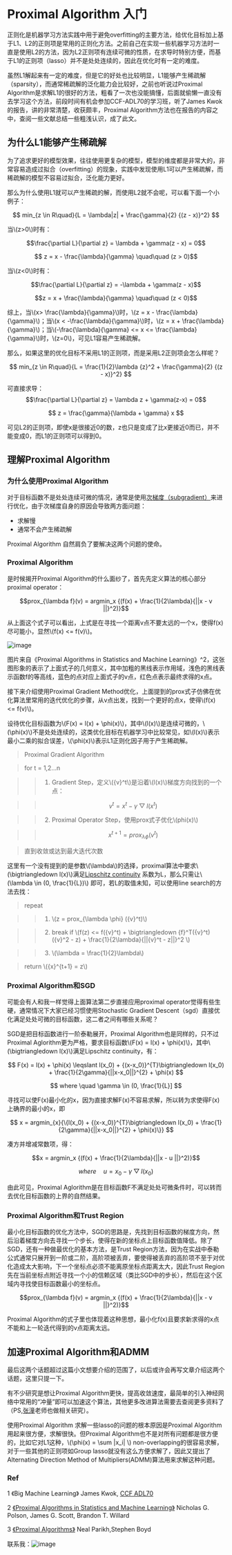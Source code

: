 
# Proximal Algorithm 入门

正则化是机器学习方法实践中用于避免overfitting的主要方法，给优化目标加上基于L1、L2的正则项是常用的正则化方法。之前自己在实现一些机器学习方法时一直是使用L2的方法，因为L2正则项有连续可微的性质，在求导时特别方便，而基于L1的正则项（lasso）并不是处处连续的，因此在优化时有一定的难度。

虽然L1解起来有一定的难度，但是它的好处也比较明显，L1能够产生稀疏解（sparsity），而通常稀疏解的泛化能力会比较好，之前也听说过Proximal Algorithm是求解L1的很好的方法，粗看了一次也没能搞懂，后面就偷懒一直没有去学习这个方法，前段时间有机会参加CCF-ADL70的学习班，听了James Kwok的报告，讲的非常清楚，收获颇丰，Proximal Algorithm方法也在报告的内容之中，查阅一些文献总结一些粗浅认识，成了此文。


## 为什么L1能够产生稀疏解

为了追求更好的模型效果，往往使用更复杂的模型，模型的维度都是非常大的，非常容易造成过拟合（overfitting）的现象，实践中发现使用L1可以产生稀疏解，而稀疏解的模型不容易过拟合，泛化能力更好。

那么为什么使用L1就可以产生稀疏的解，而使用L2就不会呢，可以看下面一个小例子：

$$ min_{z \in R\quad}{L = \lambda|z| + \frac{\gamma}{2} {(z - x)}^2} $$

当\\(z>0\\)时有：

$$\frac{\partial L}{\partial z} = \lambda + \gamma(z - x) = 0$$

$$ z = x - \frac{\lambda}{\gamma} \quad\quad (z > 0)$$

当\\(z<0\\)时有：

$$\frac{\partial L}{\partial z} = -\lambda + \gamma(z - x)$$

$$z = x + \frac{\lambda}{\gamma} \quad\quad (z < 0)$$

综上，当\\(x> \frac{\lambda}{\gamma}\\)时，\\(z = x - \frac{\lambda}{\gamma}\\)；当\\(x < -\frac{\lambda}{\gamma}\\)时，\\(z = x + \frac{\lambda}{\gamma}\\)；当\\(-\frac{\lambda}{\gamma} <= x <= \frac{\lambda}{\gamma}\\)时，\\(z=0\\)，可见L1容易产生稀疏解。

那么，如果这里的优化目标不采用L1的正则项，而是采用L2正则项会怎么样呢？

$$ min_{z \in R\quad}{L = \frac{1}{2}\lambda {z}^2 + \frac{\gamma}{2} {(z - x)}^2} $$

可直接求导：
$$\frac{\partial L}{\partial z} = \lambda z + \gamma(z-x) = 0$$

$$ z = \frac{\gamma}{\lambda + \gamma} x $$

可见L2的正则项，即使x是很接近0的数，z也只是变成了比x更接近0而已，并不能变成0，而L1的正则项可以得到0。


## 理解Proximal Algorithm

### 为什么使用Proximal Algorithm

对于目标函数不是处处连续可微的情况，通常是使用[次梯度（subgradient）](https://en.wikipedia.org/wiki/Subderivative#The_subgradient)来进行优化，由于次梯度自身的原因会导致两方面问题：

+ 求解慢 
+ 通常不会产生稀疏解

Proximal Algorithm 自然肩负了要解决这两个问题的使命。

### Proximal Algorithm

是时候揭开Proximal Algorithm的什么面纱了，首先先定义算法的核心部分proximal operator：

$$prox_{\lambda f}(v) = argmin_x {(f(x) + \frac{1}{2\lambda}{||x - v ||}^2)}$$

从上面这个式子可以看出，上式是在寻找一个距离v点不要太远的一个x，使得f(x)尽可能小，显然\\(f(x) <= f(v)\\)。

![image](http://www.luolei.site/source/images/prox1.jpg)

图片来自《Proximal Algorithms in Statistics and Machine Learning》^2，这张图形象的表示了上面式子的几何意义，其中加粗的黑线表示作用域，浅色的黑线表示函数f的等高线，蓝色的点对应上面式子的v点，红色点表示最终求得的x点。

接下来介绍使用Proximal Gradient Method优化，上面提到的prox式子仿佛在优化算法里常用的迭代优化的步骤，从v点出发，找到一个更好的点x，使得\\(f(x) <= f(v)\\)。


设待优化目标函数为\\(F(x) = l(x) + \phi(x)\\)，其中\\(l(x)\\)是连续可微的，\\(\phi(x)\\)不是处处连续的，这类优化目标在机器学习中比较常见，如\\(l(x)\\)表示最小二乘的拟合误差，\\(\phi(x)\\)表示L1正则化因子用于产生稀疏解。

>Proximal Gradient Algorithm

> for t = 1,2...n 
 
>>1) Gradient Step，定义\\({v}^t\\)是沿着\\(l(x)\\)梯度方向找到的一个点：

>> $${v}^t = {x}^t - \gamma\bigtriangledown l({x}^t)$$

>> 2) Proximal Operator Step，使用prox式子优化\\(phi(x)\\)

>>$${x}^{t+1} = prox_{\lambda \phi} ({v}^t) $$

> 直到收敛或达到最大迭代次数

这里有一个没有提到的是参数\\(\lambda\\)的选择，proximal算法中要求\\(\bigtriangledown l(x)\\)满足[Lipschitz continuity](https://en.wikipedia.org/wiki/Lipschitz_continuity) 系数为L，那么只需让\\(\lambda \in (0, \frac{1}{L})\\) 即可，若L的取值未知，可以使用line search的方法去找：

> repeat

>> 1. \\(z = prox_{\lambda \phi} ({v}^t)\\)

>> 2. break if \\(f(z) <= f({v}^t) + \bigtriangledown {f}^T({v}^t)({v}^2 - z) + \frac{1}{2\lambda}{||{v}^t - z||}^2 \\)

>> 3. \\(\lambda = \frac{1}{2}\lambda\\)

> return \\({x}^{t+1} = z\\)

### Proximal Algorithm和SGD

可能会有人和我一样觉得上面算法第二步直接应用proximal operator觉得有些生硬，通常情况下大家已经习惯使用Stochastic Gradient Descent（sgd）直接优化满足处处可微的目标函数，这二者之间有哪些关系呢？

SGD是把目标函数进行一阶泰勒展开，Proximal Algorithm也是同样的，只不过Proximal Aglorithm更为严格，要求目标函数\\(F(x) = l(x) + \phi(x)\\)，其中\\(\bigtriangledown l(x)\\)满足Lipschitz continuity，有：

$$ F(x) = l(x) + \phi(x) \leqslant l(x_0) + {(x-x_0)}^{T}\bigtriangledown l(x_0) + \frac{1}{2\gamma}{||x-x_0||}^{2} + \phi(x) $$

$$ where \quad \gamma \in (0, \frac{1}{L}] $$

寻找可以使F(x)最小化的x，因为直接求解F(x)不容易求解，所以转为求使得F(x)上确界的最小的x，即

$$ x = argmin_{x}{\{l(x_0) + {(x-x_0)}^{T}\bigtriangledown l(x_0) + \frac{1}{2\gamma}{||x-x_0||}^{2} + \phi(x)\}}
$$

凑方并增减常数项，得：

$$x = argmin_x {(f(x) + \frac{1}{2\lambda}{||x - u ||}^2)}$$

$$ where\quad u= x_0 - \gamma\bigtriangledown l(x_0)$$

由此可见，Proximal Aglorithm是在目标函数F不满足处处可微条件时，可以转而去优化目标函数的上界的自然结果。


### Proximal Algorithm和Trust Region

最小化目标函数的优化方法中，SGD的思路是，先找到目标函数的梯度方向，然后沿着梯度方向去寻找一个步长，使得在新的坐标点上目标函数值降低。除了SGD，还有一种做最优化的基本方法，是Trust Region方法，因为在实战中泰勒公式通常只展开到一阶或二阶，高阶项被丢弃，要使得被丢弃的高阶项不至于对优化造成太大影响，下一个坐标点必须不能离原坐标点距离太大，因此Trust Region先在当前坐标点附近寻找一个小的信赖区域（类比SGD中的步长），然后在这个区域内寻找使目标函数最小的坐标点。

$$prox_{\lambda f}(v) = argmin_x {(f(x) + \frac{1}{2\lambda}{||x - v ||}^2)}$$

Proximal Algorithm的式子里也体现着这种思想，最小化f(x)且要求新求得的x点不能和上一轮迭代得到的v点距离太远。

## 加速Proximal Algorithm和ADMM

最后这两个话题超过这篇小文想要介绍的范围了，以后或许会再写文章介绍这两个话题，这里只提一下。

有不少研究是想让Proximal Algorithm更快，提高收敛速度，最简单的引入神经网络中常用的“冲量”即可以加速这个算法，其他更多改进算法需要去查阅更多资料了（PS,[张潼](http://www.stat.rutgers.edu/home/tzhang/)老师也做相关研究）。

使用Proximal Algorithm 求解一些lasso的问题的根本原因是Proximal Algorithm用起来很方便，求解很快。但Proximal Algorithm也不是对所有问题都是很方便的，比如它对L1这种，\\(\phi(x) = \sum |x_i| \\) non-overlapping的很容易求解，对于一些其他的正则项如Group lasso就没有这么方便求解了，因此又提出了Alternating Direction Method of Multipliers(ADMM)算法用来求解这种问题。

### Ref
1 《Big Machine Learning》  James Kwok, [CCF ADL70](http://www.ccf.org.cn/sites/ccf/adldongtai.jsp?contentId=2935854532676)

2 [《Proximal Algorithms in Statistics and Machine Learning》](http://arxiv.org/abs/1502.03175) Nicholas G. Polson, James G. Scott, Brandon T. Willard 

3 [《Proximal Algorithms》](http://web.stanford.edu/~boyd/papers/pdf/prox_algs.pdf) Neal Parikh,Stephen Boyd 

联系我：![image](http://www.luolei.site/source/images/email.png)